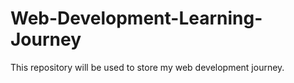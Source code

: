 # Web-Development-Learning-Journey
This repository will be used to store my web development journey.
